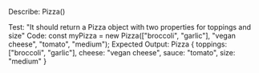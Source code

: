 Describe: Pizza()

Test: "It should return a Pizza object with two properties for toppings and size"
Code: const myPizza = new Pizza(["broccoli", "garlic"], "vegan cheese", "tomato", "medium");
Expected Output: Pizza { toppings: ["broccoli", "garlic"], cheese: "vegan cheese", sauce: "tomato", size: "medium" }